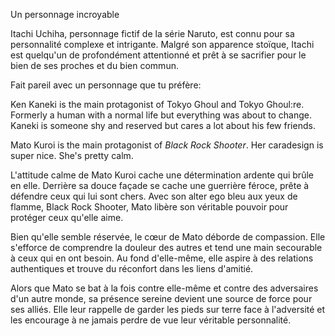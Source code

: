 Un personnage incroyable

Itachi Uchiha, personnage fictif de la série Naruto, est connu pour sa personnalité complexe et intrigante. 
Malgré son apparence stoïque, Itachi est quelqu'un de profondément attentionné et prêt à se sacrifier pour le bien de ses proches et du bien commun.

Fait pareil avec un personnage que tu préfère:

Ken Kaneki is the main protagonist of Tokyo Ghoul and Tokyo Ghoul:re. Formerly a human with a normal life but everything was about to change. Kaneki is someone shy and reserved but cares a lot about his few friends. 

Mato Kuroi is the main protagonist of *_Black Rock Shooter_*. Her caradesign is super nice. She's pretty calm. 

L'attitude calme de Mato Kuroi cache une détermination ardente qui brûle en elle. Derrière sa douce façade se cache une guerrière féroce, prête à défendre ceux qui lui sont chers. Avec son alter ego bleu aux yeux de flamme, Black Rock Shooter, Mato libère son véritable pouvoir pour protéger ceux qu'elle aime.

Bien qu'elle semble réservée, le cœur de Mato déborde de compassion. Elle s'efforce de comprendre la douleur des autres et tend une main secourable à ceux qui en ont besoin. Au fond d'elle-même, elle aspire à des relations authentiques et trouve du réconfort dans les liens d'amitié.

Alors que Mato se bat à la fois contre elle-même et contre des adversaires d'un autre monde, sa présence sereine devient une source de force pour ses alliés. Elle leur rappelle de garder les pieds sur terre face à l'adversité et les encourage à ne jamais perdre de vue leur véritable personnalité.
